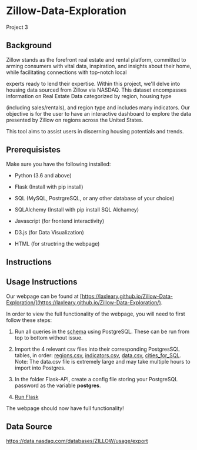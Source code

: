 # Zillow-Data-Exploration
Project 3

## Background
Zillow stands as the forefront real estate and rental platform, committed to arming consumers with vital data, inspiration, and insights about their home, while facilitating connections with top-notch local 

experts ready to lend their expertise. Within this project, we'll delve into housing data sourced from Zillow via NASDAQ. This dataset encompasses information on Real Estate Data categorized by region, housing type 

(including sales/rentals), and region type and includes many indicators. Our objective is for the user to have an interactive dashboard to explore the data presented by Zillow on regions across the United States. 

This tool aims to assist users in discerning housing potentials and trends.


## Prerequisistes 

Make sure you have the following installed:

- Python (3.6 and above)

- Flask (Install with pip install)

- SQL (MySQL, PostrgreSQL, or any other database of your choice)

- SQLAlchemy (Install with pip install SQL Alchamey)

- Javascript (for frontend interactivity)

- D3.js (for Data Visualization)

- HTML (for structring the webpage)

## Instructions 







## Usage Instructions
Our webpage can be found at [https://laxleary.github.io/Zillow-Data-Exploration/](https://laxleary.github.io/Zillow-Data-Exploration/).

In order to view the full functionality of the webpage, you will need to first follow these steps:

1. Run all queries in the [schema](schema.sql) using PostgreSQL. These can be run from top to bottom without issue.
2.  Import the 4 relevant csv files into their corresponding PostgresSQL tables, in order: [regions.csv](Data-Import/Resource-CSVs/regions.csv), [indicators.csv](Data-Import/Resource-CSVs/indicators.csv), [data.csv](https://data.nasdaq.com/tables/ZILLOW/ZILLOW-DATA/export), [cities_for_SQL](Data-Import/Resource-CSVs/cities_for_SQL_import.csv).
Note: The data.csv file is extremely large and may take multiple hours to import into Postgres.

3. In the folder Flask-API, create a config file storing your PostgreSQL password as the variable **postgres**.
4. [Run Flask](Flask-API/app.py)
   
The webpage should now have full functionality!

## Data Source
https://data.nasdaq.com/databases/ZILLOW/usage/export
